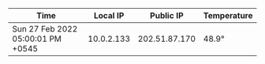 | Time     | Local IP | Public IP | Temperature |
| ----------- | ----------- | ----------- | ----------- |
| Sun 27 Feb 2022 05:00:01 PM +0545      | 10.0.2.133     | 202.51.87.170  | 48.9° |

